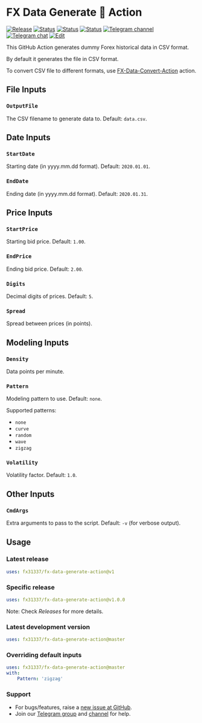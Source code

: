 # FX Data Generate 🐳 Action

<!-- markdownlint-configure-file { "MD013": { "line_length": 120 } } -->
<!-- [![Docker image][docker-build-image]][docker-build-link] -->
[![Release][github-release-image]][github-release-link]
[![Status][gha-image-action-master]][gha-link-action-master]
[![Status][gha-image-docker-master]][gha-link-docker-master]
[![Status][gha-image-lint-master]][gha-link-lint-master]
[![Telegram channel][tg-channel-image]][tg-channel-link]
[![Telegram chat][tg-chat-image]][tg-chat-link]
[![Edit][gitpod-image]][gitpod-link]

This GitHub Action generates dummy Forex historical data in CSV format.

By default it generates the file in CSV format.

To convert CSV file to different formats,
use [FX-Data-Convert-Action](https://github.com/FX31337/FX-Data-Convert-Action) action.

## File Inputs

### `OutputFile`

The CSV filename to generate data to. Default: `data.csv`.

## Date Inputs

### `StartDate`

Starting date (in yyyy.mm.dd format). Default: `2020.01.01`.

### `EndDate`

Ending date (in yyyy.mm.dd format). Default: `2020.01.31`.

## Price Inputs

### `StartPrice`

Starting bid price. Default: `1.00`.

### `EndPrice`

Ending bid price. Default: `2.00`.

### `Digits`

Decimal digits of prices. Default: `5`.

### `Spread`

Spread between prices (in points).

## Modeling Inputs

### `Density`

Data points per minute.

### `Pattern`

Modeling pattern to use. Default: `none`.

Supported patterns:

- `none`
- `curve`
- `random`
- `wave`
- `zigzag`

### `Volatility`

Volatility factor. Default: `1.0`.

## Other Inputs

### `CmdArgs`

Extra arguments to pass to the script. Default: `-v` (for verbose output).

<!--
## Outputs

### `foo`

Foo bar.
-->

## Usage

### Latest release

```yaml
uses: fx31337/fx-data-generate-action@v1
```

### Specific release

```yaml
uses: fx31337/fx-data-generate-action@v1.0.0
```

Note: Check _Releases_ for more details.

### Latest development version

```yaml
uses: fx31337/fx-data-generate-action@master
```

### Overriding default inputs

```yaml
uses: fx31337/fx-data-generate-action@master
with:
    Pattern: 'zigzag'
```

### Support

- For bugs/features, raise a [new issue at GitHub](https://github.com/FX31337/FX-Data-Generate-Action/issues).
- Join our [Telegram group][tg-chat-link] and [channel][tg-channel-link] for help.

<!-- Named links -->

[github-release-image]: https://img.shields.io/github/release/FX31337/FX-Data-Generate-Action.svg?logo=github
[github-release-link]: https://github.com/FX31337/FX-Data-Generate-Action/releases

[tg-channel-image]: https://img.shields.io/badge/Telegram-news-0088CC.svg?logo=telegram
[tg-channel-link]: https://t.me/EA31337_News
[tg-chat-image]: https://img.shields.io/badge/Telegram-chat-0088CC.svg?logo=telegram
[tg-chat-link]: https://t.me/EA31337

[gha-link-action-master]: https://github.com/FX31337/FX-Data-Generate-Action/actions?query=workflow%3AAction+branch%3Amaster
[gha-image-action-master]: https://github.com/FX31337/FX-Data-Generate-Action/workflows/Action/badge.svg
[gha-link-docker-master]: https://github.com/FX31337/FX-Data-Generate-Action/actions?query=workflow%3ADocker+branch%3Amaster
[gha-image-docker-master]: https://github.com/FX31337/FX-Data-Generate-Action/workflows/Docker/badge.svg
[gha-link-lint-master]: https://github.com/FX31337/FX-Data-Generate-Action/actions?query=workflow%3ALint+branch%3Amaster
[gha-image-lint-master]: https://github.com/FX31337/FX-Data-Generate-Action/workflows/Lint/badge.svg

[gitpod-image]: https://img.shields.io/badge/Gitpod-ready--to--code-blue?logo=gitpod
[gitpod-link]: https://gitpod.io/#https://github.com/FX31337/FX-Data-Generate-Action